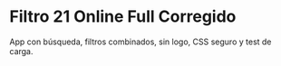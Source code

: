 # Filtro 21 Online Full Corregido

App con búsqueda, filtros combinados, sin logo, CSS seguro y test de carga.